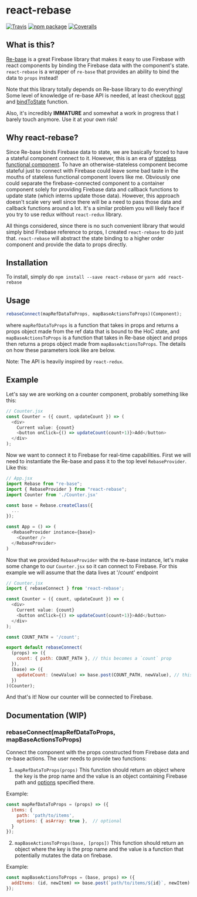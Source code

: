 # react-rebase

[![Travis][build-badge]][build]
[![npm package][npm-badge]][npm]
[![Coveralls][coveralls-badge]][coveralls]

## What is this?
[Re-base](https://github.com/tylermcginnis/re-base) is a great Firebase library that makes it easy to use Firebase with react components by binding the Firebase data with the component's state. `react-rebase` is a wrapper of `re-base` that provides an ability to bind the data to `props` instead!

Note that this library totally depends on Re-base library to do everything! Some level of knowledge of re-base API is needed, at least checkout [post](https://github.com/tylermcginnis/re-base#postendpoint-options) and [bindToState](https://github.com/tylermcginnis/re-base#bindtostateendpoint-options) function.

Also, it's incredibly **IMMATURE** and somewhat a work in progress that I barely touch anymore. Use it at your own risk!

## Why react-rebase?
Since Re-base binds Firebase data to state, we are basically forced to have a stateful component connect to it. However, this is an era of [stateless functional component](https://hackernoon.com/react-stateless-functional-components-nine-wins-you-might-have-overlooked-997b0d933dbc). To have an otherwise-stateless component become stateful just to connect with Firebase could leave some bad taste in the mouths of stateless functional component lovers like me. Obviously one could separate the firebase-connected component to a container component solely for providing Firebase data and callback functions to update state (which interns update those data). However, this approach doesn't scale very well since there will be a need to pass those data and callback functions around a lot. It's a similar problem you will likely face if you try to use redux without `react-redux` library.  

All things considered, since there is no such convenient library that would simply bind Firebase reference to props, I created `react-rebase` to do just that. `react-rebase` will abstract the state binding to a higher order component and provide the data to props directly.

## Installation
To install, simply do `npm install --save react-rebase` or `yarn add react-rebase`

## Usage
```javascript
rebaseConnect(mapRefDataToProps, mapBaseActionsToProps)(Component);
```
where `mapRefDataToProps` is a function that takes in props and returns a props object made from the ref data that is bound to the HoC state, and `mapBaseActionsToProps` is a function that takes in Re-base object and props then returns a props object made from `mapBaseActionsToProps`. The details on how these parameters look like are below.

Note: The API is heavily inspired by `react-redux`.

## Example
Let's say we are working on a counter component, probably something like this:
```javascript
// Counter.jsx
const Counter = ({ count, updateCount }) => (
  <div>
    Current value: {count}
    <button onClick={() => updateCount(count+1)}>Add</button>
  </div>  
);
```

Now we want to connect it to Firebase for real-time capabilities. First we will need to instantiate the Re-base and pass it to the top level `RebaseProvider`. Like this:

```javascript
// App.jsx
import Rebase from "re-base";
import { RebaseProvider } from "react-rebase";
import Counter from './Counter.jsx'

const base = Rebase.createClass({
  ...
});

const App = () => (
  <RebaseProvider instance={base}>
    <Counter /> 
  </RebaseProvider>
)
```

Now that we provided `RebaseProvider` with the re-base instance, let's make some change to our `Counter.jsx` so it can connect to Firebase. For this example we will assume that the data lives at '/count' endpoint

```javascript
// Counter.jsx
import { rebaseConnect } from 'react-rebase';

const Counter = ({ count, updateCount }) => (
  <div>
    Current value: {count}
    <button onClick={() => updateCount(count+1)}>Add</button>
  </div>  
);

const COUNT_PATH = '/count';

export default rebaseConnect(
  (props) => ({
    count: { path: COUNT_PATH }, // this becomes a `count` prop
  }),
  (base) => ({
    updateCount: (newValue) => base.post(COUNT_PATH, newValue), // this becomes an `updateCount` prop
  })
)(Counter);
```

And that's it! Now our counter will be connected to Firebase.

## Documentation (WIP)

### rebaseConnect(mapRefDataToProps, mapBaseActionsToProps)
Connect the component with the props constructed from Firebase data and re-base actions. The user needs to provide two functions:
1. `mapRefDataToProps(props)`
This function should return an object where the key is the prop name and the value is an object containing Firebase path and [options](https://github.com/tylermcginnis/re-base#bindtostateendpoint-options) specified there.

Example: 
```javascript
const mapRefDataToProps = (props) => ({ 
  items: { 
    path: 'path/to/items', 
    options: { asArray: true },  // optional
  }
});
```

2. `mapBaseActionsToProps(base, [props])`
This function should return an object where the key is the prop name and the value is a function that potentially mutates the data on firebase. 

Example: 
```javascript
const mapBaseActionsToProps = (base, props) => ({ 
  addItems: (id, newItem) => base.post(`path/to/items/${id}`, newItem)
});
```

[build-badge]: https://img.shields.io/travis/user/repo/master.png?style=flat-square
[build]: https://travis-ci.org/user/repo

[npm-badge]: https://img.shields.io/npm/v/npm-package.png?style=flat-square
[npm]: https://www.npmjs.org/package/npm-package

[coveralls-badge]: https://img.shields.io/coveralls/user/repo/master.png?style=flat-square
[coveralls]: https://coveralls.io/github/user/repo

